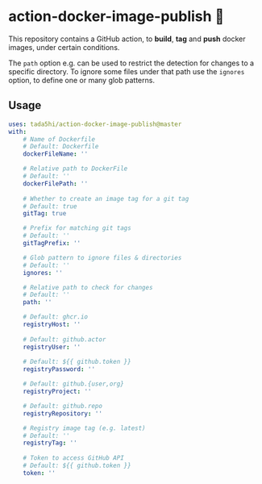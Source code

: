 # action-docker-image-publish 🎍

This repository contains a GitHub action, to
**build**, **tag** and **push** docker images, under certain conditions.

The `path` option e.g. can be used to restrict the detection for changes to a
specific directory.
To ignore some files under that path use the `ignores` option, to define
one or many glob patterns.

## Usage

```yaml
uses: tada5hi/action-docker-image-publish@master
with:
    # Name of Dockerfile
    # Default: Dockerfile
    dockerFileName: ''

    # Relative path to DockerFile
    # Default: ''
    dockerFilePath: ''
    
    # Whether to create an image tag for a git tag
    # Default: true
    gitTag: true

    # Prefix for matching git tags
    # Default: ''
    gitTagPrefix: ''

    # Glob pattern to ignore files & directories
    # Default: ''
    ignores: ''

    # Relative path to check for changes
    # Default: ''
    path: ''

    # Default: ghcr.io
    registryHost: ''
    
    # Default: github.actor
    registryUser: ''
    
    # Default: ${{ github.token }}
    registryPassword: ''

    # Default: github.{user,org}
    registryProject: ''

    # Default: github.repo
    registryRepository: ''

    # Registry image tag (e.g. latest)
    # Default: ''
    registryTag: ''
    
    # Token to access GitHub API
    # Default: ${{ github.token }}
    token: ''
```
